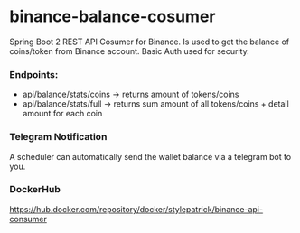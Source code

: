 # binance-balance-cosumer
 Spring Boot 2 REST API Cosumer for Binance. Is used to get the balance of coins/token from Binance account. Basic Auth used for security. 
 
### Endpoints:
 - api/balance/stats/coins -> returns amount of tokens/coins 
 - api/balance/stats/full -> returns sum amount of all tokens/coins + detail amount for each coin

### Telegram Notification
A scheduler can automatically send the wallet balance via a telegram bot to you.

### DockerHub

https://hub.docker.com/repository/docker/stylepatrick/binance-api-consumer
